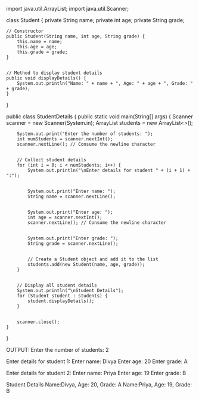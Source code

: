 import java.util.ArrayList;
import java.util.Scanner;


class Student {
    private String name;
    private int age;
    private String grade;


    // Constructor
    public Student(String name, int age, String grade) {
        this.name = name;
        this.age = age;
        this.grade = grade;
    }


    // Method to display student details
    public void displayDetails() {
        System.out.println("Name: " + name + ", Age: " + age + ", Grade: " + grade);
    }
}


public class StudentDetails {
    public static void main(String[] args) {
        Scanner scanner = new Scanner(System.in);
        ArrayList<Student> students = new ArrayList<>();


        System.out.print("Enter the number of students: ");
        int numStudents = scanner.nextInt();
        scanner.nextLine(); // Consume the newline character


        // Collect student details
        for (int i = 0; i < numStudents; i++) {
            System.out.println("\nEnter details for student " + (i + 1) + ":");


            System.out.print("Enter name: ");
            String name = scanner.nextLine();


            System.out.print("Enter age: ");
            int age = scanner.nextInt();
            scanner.nextLine(); // Consume the newline character


            System.out.print("Enter grade: ");
            String grade = scanner.nextLine();


            // Create a Student object and add it to the list
            students.add(new Student(name, age, grade));
        }


        // Display all student details
        System.out.println("\nStudent Details");
        for (Student student : students) {
            student.displayDetails();
        }


        scanner.close();
    }
}


OUTPUT:
Enter the number of students: 2


Enter details for student 1:
Enter name: Divya 
Enter age: 20
Enter grade: A


Enter details for student 2:
Enter name: Priya
Enter age: 19
Enter grade: B


Student Details
Name:Divya, Age: 20, Grade: A
Name:Priya, Age: 19, Grade: B


